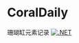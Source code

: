 # CoralDaily
 珊瑚缸元素记录
[![.NET](https://github.com/zhuye0213/CoralDaily/actions/workflows/dotnet.yml/badge.svg)](https://github.com/zhuye0213/CoralDaily/actions/workflows/dotnet.yml)
